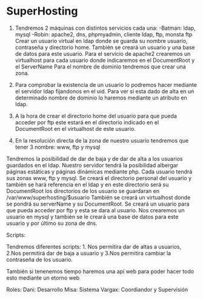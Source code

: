 # SuperHosting
1. Tendremos 2 máquinas con distintos servicios cada una:
	-Batman: ldap, mysql
	-Robin: apache2, dns, phpmyadmin, cliente ldap, ftp, monsta ftp
Crear un usuario virtual en ldap donde se guarda su nombre usuario, contraseña y directorio home.
También se creará un usuario y una base de datos para este usuario.
Para el servicio de apache2 crearemos un virtualhost para cada usuario donde indicaremos en el DocumentRoot y el ServerName 
Para el nombre de dominio tendremos que crear una zona.

2. Para comprobar la existencia de un usuario lo podremos hacer mediante el servidor ldap fijandonos en el uid.
Para ver si esta dado de alta en un determinado nombre de dominio lo haremos mediante un atributo en ldap.

3. A  la hora de crear el directorio home del usuario para que pueda acceder por ftp este estará en el directorio indicado en el DocumentRoot en el virtualhost de este usuario.

4. En la resolución directa de la zona de nuestro usuario tendremos que tener 3 nombre: www, ftp y mysql

Tendremos la posibilidad de dar de baja y de dar de alta a los usuarios guardados en el ldap. Nuestro servidor tendrá la posibilidad albergar páginas
estáticas y páginas dinámicas mediante php. Cada usuario tendrá sus zonas www, ftp y mysql. Se creará el directorio personal del usuario y también
se hará referencia en el ldap y en este directorio será su DocumentRoot los directorios de los usuario se guardaran en /var/www/superhosting/$usuario
También se creará un virtualhost donde se pondrá su serverName y su DocumentRoot. Se creará un usuario para que pueda acceder por ftp y esta se dara
al usuario. Nos crearemos un usuario en mysql y también se le creará una base de datos para este usuario y por último su zona de dns.

Scripts:


Tendremos diferentes scripts: 1. Nos permitira dar de altas a usuarios, 2.Nos permitirá dar de baja a usuario y 3.Nos permitira cambiar la contraseña
de los usuario. 

También si tenenemos tiempo haremos una api web para poder hacer todo esto mediante un etorno web


Roles:
Dani: Desarrollo
Misa: Sistema
Vargax: Coordiandor y Supervisión
